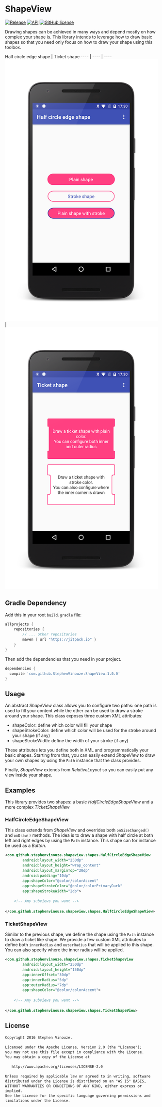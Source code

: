 # ShapeView
[![Release](https://jitpack.io/v/StephenVinouze/ShapeView.svg)](https://jitpack.io/#StephenVinouze/ShapeView)
[![API](https://img.shields.io/badge/API-1%2B-brightgreen.svg?style=flat)](https://android-arsenal.com/api?level=1)
[![GitHub
license](http://img.shields.io/badge/license-APACHE2-blue.svg)](https://github.com/StephenVinouze/AdvancedRecyclerView/blob/master/LICENSE)

Drawing shapes can be achieved in many ways and depend mostly on how complex your shape is. This library intends to leverage how to draw basic shapes so that you need only focus on how to draw your shape using this toolbox.

Half circle edge shape | Ticket shape
---- | ---- | ----
![Half circle edge shape](art/half_circle_edge.png) | ![Ticket shape](art/ticket.png)

## Gradle Dependency
Add this in your root `build.gradle` file:

```gradle
allprojects {
	repositories {
		// ... other repositories
		maven { url "https://jitpack.io" }
	}
}
```
Then add the dependencies that you need in your project.

```gradle
dependencies {
  compile 'com.github.StephenVinouze:ShapeView:1.0.0'
}
```

## Usage
An abstract *ShapeView* class allows you to configure two paths: one path is used to fill your content while the other can be used to draw a stroke around your shape. This class exposes three custom XML attributes:

* shapeColor: define which color will fill your shape
* shapeStrokeColor: define which color will be used for the stroke around your shape (if any)
* shapeStrokeWidth: define the width of your stroke (if any)

These attributes lets you define both in XML and programmatically your basic shapes. Starting from that, you can easily extend *ShapeView* to draw your own shapes by using the `Path` instance that the class provides.

Finally, *ShapeView* extends from *RelativeLayout* so you can easily put any view inside your shape.

## Examples

This library provides two shapes: a basic *HalfCircleEdgeShapeView* and a more complex *TicketShapeView*

### HalfCircleEdgeShapeView
This class extends from *ShapeView* and overrides both `onSizeChanged()` and `onDraw()` methods. The idea is to draw a shape with half circle at both left and right edges by using the `Path` instance. This shape can for instance be used as a *Button*.

```xml
<com.github.stephenvinouze.shapeview.shapes.HalfCircleEdgeShapeView
        android:layout_width="250dp"
        android:layout_height="wrap_content"
        android:layout_marginTop="20dp"
        android:padding="10dp"
        app:shapeColor="@color/colorAccent"
        app:shapeStrokeColor="@color/colorPrimaryDark"
        app:shapeStrokeWidth="2dp">
	
	<!-- Any subviews you want -->
	
</com.github.stephenvinouze.shapeview.shapes.HalfCircleEdgeShapeView>
```

### TicketShapeView
Similar to the previous shape, we define the shape using the `Path` instance to draw a ticket like shape. We provide a few custom XML attributes to define both `innerRadius` and `outerRadius` that will be applied to this shape. You can also specify where the inner radius will be applied.

```xml
<com.github.stephenvinouze.shapeview.shapes.TicketShapeView
        android:layout_width="250dp"
        android:layout_height="150dp"
        app:innerOffset="30dp"
        app:innerRadius="5dp"
        app:outerRadius="7dp"
        app:shapeColor="@color/colorAccent">
	
	<!-- Any subviews you want -->
	
</com.github.stephenvinouze.shapeview.shapes.TicketShapeView>
```

## License

```
Copyright 2016 Stephen Vinouze.

Licensed under the Apache License, Version 2.0 (the "License");
you may not use this file except in compliance with the License.
You may obtain a copy of the License at

   http://www.apache.org/licenses/LICENSE-2.0

Unless required by applicable law or agreed to in writing, software
distributed under the License is distributed on an "AS IS" BASIS,
WITHOUT WARRANTIES OR CONDITIONS OF ANY KIND, either express or implied.
See the License for the specific language governing permissions and
limitations under the License.
```
